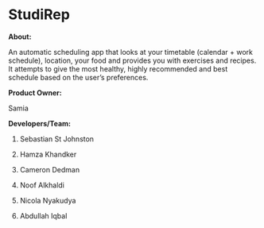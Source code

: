 # StudiRep


__About:__

An automatic scheduling app that looks at your timetable (calendar + work schedule), location, your food and provides you with exercises and recipes. It attempts to give the most healthy, highly recommended and best schedule based on the user’s preferences.





**Product Owner:**

Samia



**Developers/Team:**

1. Sebastian St Johnston

2. Hamza Khandker

3. Cameron Dedman

4. Noof Alkhaldi

5. Nicola Nyakudya

6. Abdullah Iqbal



